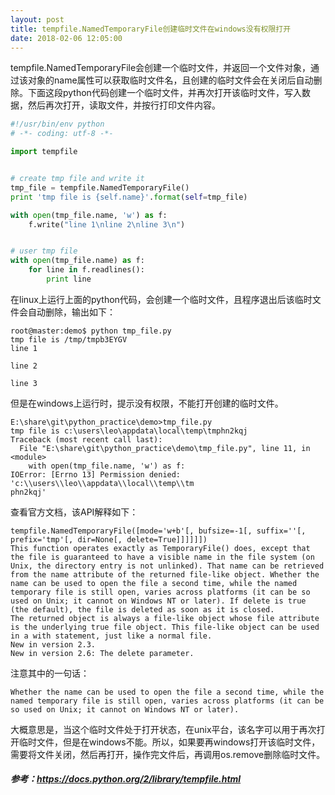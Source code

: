 ```yaml
---
layout: post
title: tempfile.NamedTemporaryFile创建临时文件在windows没有权限打开
date: 2018-02-06 12:05:00
---
```


tempfile.NamedTemporaryFile会创建一个临时文件，并返回一个文件对象，通过该对象的name属性可以获取临时文件名，且创建的临时文件会在关闭后自动删除。下面这段python代码创建一个临时文件，并再次打开该临时文件，写入数据，然后再次打开，读取文件，并按行打印文件内容。

```python
#!/usr/bin/env python
# -*- coding: utf-8 -*-

import tempfile


# create tmp file and write it
tmp_file = tempfile.NamedTemporaryFile()
print 'tmp file is {self.name}'.format(self=tmp_file)

with open(tmp_file.name, 'w') as f:
    f.write("line 1\nline 2\nline 3\n")


# user tmp file
with open(tmp_file.name) as f:
    for line in f.readlines():
        print line

```

在linux上运行上面的python代码，会创建一个临时文件，且程序退出后该临时文件会自动删除，输出如下：

```
root@master:demo$ python tmp_file.py
tmp file is /tmp/tmpb3EYGV
line 1

line 2

line 3

```

但是在windows上运行时，提示没有权限，不能打开创建的临时文件。

```
E:\share\git\python_practice\demo>tmp_file.py
tmp file is c:\users\leo\appdata\local\temp\tmphn2kqj
Traceback (most recent call last):
  File "E:\share\git\python_practice\demo\tmp_file.py", line 11, in <module>
    with open(tmp_file.name, 'w') as f:
IOError: [Errno 13] Permission denied: 'c:\\users\\leo\\appdata\\local\\temp\\tm
phn2kqj'

```

查看官方文档，该API解释如下：

```
tempfile.NamedTemporaryFile([mode='w+b'[, bufsize=-1[, suffix=''[, prefix='tmp'[, dir=None[, delete=True]]]]]])
This function operates exactly as TemporaryFile() does, except that the file is guaranteed to have a visible name in the file system (on Unix, the directory entry is not unlinked). That name can be retrieved from the name attribute of the returned file-like object. Whether the name can be used to open the file a second time, while the named temporary file is still open, varies across platforms (it can be so used on Unix; it cannot on Windows NT or later). If delete is true (the default), the file is deleted as soon as it is closed.
The returned object is always a file-like object whose file attribute is the underlying true file object. This file-like object can be used in a with statement, just like a normal file.
New in version 2.3.
New in version 2.6: The delete parameter.
```

注意其中的一句话：

```
Whether the name can be used to open the file a second time, while the named temporary file is still open, varies across platforms (it can be so used on Unix; it cannot on Windows NT or later).
```

大概意思是，当这个临时文件处于打开状态，在unix平台，该名字可以用于再次打开临时文件，但是在windows不能。所以，如果要再windows打开该临时文件，需要将文件关闭，然后再打开，操作完文件后，再调用os.remove删除临时文件。

##### 参考：https://docs.python.org/2/library/tempfile.html